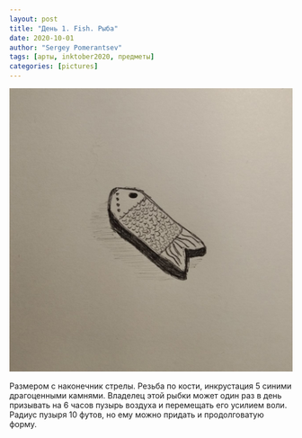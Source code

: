 ```yaml
---
layout: post
title: "День 1. Fish. Рыба"
date: 2020-10-01
author: "Sergey Pomerantsev"
tags: [арты, inktober2020, предметы]
categories: [pictures]
---
```


![](/assets/images/inktober20-1.jpg)

Размером с наконечник стрелы. Резьба по кости, инкрустация 5 синими драгоценными камнями. Владелец этой рыбки может один раз в день призывать на 6 часов пузырь воздуха и перемещать его усилием воли. Радиус пузыря 10 футов, но ему можно придать и продолговатую форму.
